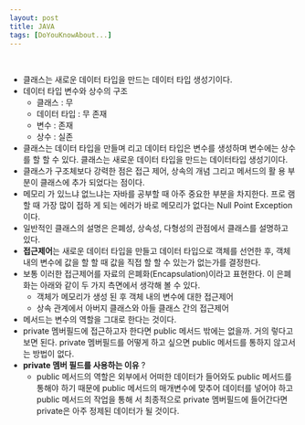 ```yaml
---
layout: post
title: JAVA
tags: [DoYouKnowAbout...]
---
```


<br />

- 클래스는 새로운 데이터 타입을 만드는 데이터 타입 생성기이다.
- 데이터 타입 변수와 상수의 구조
  - 클래스 : 무
  - 데이터 타입 : 무 존재
  - 변수 : 존재
  - 상수 : 실존
- 클래스는 데이터 타입을 만들며  리고 데이터 타입은 변수를 생성하며 변수에는 상수를 할 할 수 있다. 클래스는 새로운 데이터 타입을 만드는 데이터타입 생성기이다.
- 클래스가 구조체보다 강력한 점은 접근 제어, 상속의 개념 그리고 메서드의 활 용 부분이 클래스에 추가 되었다는 점이다.
- 메모리 가 있느냐 없느냐는 자바를 공부할 때 아주 중요한 부분을 차지한다. 프로 램할 때 가장 많이 접하 게 되는 에러가 바로 메모리가 없다는 Null Point Exception이다.
- 일반적인 클래스의 설명은 은폐성, 상속성, 다형성의 관점에서 클래스를 설명하고 있다.
- **접근제어**는 새로운 데이터 타입을 만들고   데이터 타입으로 객체를 선언한 후, 객체 내의 변수에 값을 할  할 때 값을 직접 할  할 수 있는가 없는가를 결정한다.
- 보통 이러한 접근제어를 자료의 은폐화(Encapsulation)이라고 표현한다. 이 은폐화는 아래와 같이 두 가지 측면에서 생각해 볼 수 있다.
  - 객체가 메모리가 생성 된 후 객체 내의 변수에 대한 접근제어
  - 상속 관계에서 아버지 클래스와 아들 클래스 간의 접근제어
- 메서드는 변수의 역할을 그대로 한다는 것이다.
- private 멤버필드에 접근하고자 한다면 public 메서드 밖에는 없을까. 거의  렇다고 보면 된다. private 멤버필드를 어떻게 하고 싶으면 public 메서드를 통하지 않고서는 방법이 없다.
- **private 멤버 필드를 사용하는 이유** ?
  - public 메서드의 역할은 외부에서 어떠한 데이터가 들어와도 public 메서드를 통해야 하기 때문에 public 메서드의 매개변수에 맞추어 데이터를 넣어야 하고 public 메서드의 작업을 통해 서 최종적으로 private 멤버필드에 들어간다면 private은 아주 정제된 데이터가 될 것이다.
